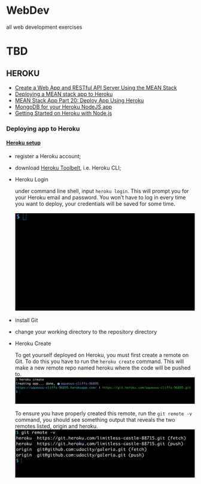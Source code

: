 # WebDev
all web development exercises


# TBD
## HEROKU
- [Create a Web App and RESTful API Server Using the MEAN Stack](https://devcenter.heroku.com/articles/mean-apps-restful-api)
- [Deploying a MEAN stack app to Heroku](http://www.tilcode.com/deploying-a-mean-stack-app-to-heroku/)
- [MEAN Stack App Part 20: Deploy App Using Heroku](https://www.youtube.com/watch?v=IhU6x94eTXU)
- [MongoDB for your Heroku NodeJS app](https://www.youtube.com/watch?v=GDqtv1eGGpA&t=13s)
- [Getting Started on Heroku with Node.js](https://devcenter.heroku.com/articles/getting-started-with-nodejs#deploy-the-app)
### Deploying app to Heroku
#### [Heroku setup](https://classroom.udacity.com/courses/ud272/lessons/b36fbb24-bfb1-4401-bb8d-9fff509bf016/concepts/89efbf29-454f-4b3d-9af7-006aff792b41)
- register a Heroku account;
- download [Heroku Toolbelt](https://devcenter.heroku.com/articles/heroku-cli), i.e. Heroku CLI;
- Heroku Login

  under command line shell, input `heroku login`. This will prompt you for your Heroku email and password. You won’t have to log in every time you want to deploy, your credentials will be saved for some time.  
  ![heroku login](./Heroku/heroku-login.gif)

- install Git
- change your working directory to the repository directory
- Heroku Create

  To get yourself deployed on Heroku, you must first create a remote on Git. To do this you have to run the `heroku create` command. This will make a new remote repo named heroku where the code will be pushed to.
  ![heroku create](./Heroku/heroku-create.png)
  
  To ensure you have properly created this remote, run the `git remote -v` command, you should see something output that reveals the two remotes listed, origin and heroku.
  ![git remote -v](./Heroku/git-remote-v.png)

